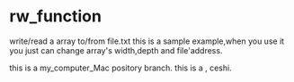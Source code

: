 # rw_function
write/read a array to/from file.txt 
this is a sample example,when you use it you just can change array's width,depth and file'address.


this is a my_computer_Mac pository branch.
this is a ,
ceshi.
